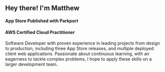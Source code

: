 <h2> Hey there! I'm <strong>Matthew</strong></h2>

<h4><strong>App Store Published with Parkport</strong></h4>

<h4><strong>AWS Certified Cloud Practitioner</strong></h4>

<p>Software Developer with proven experience in leading projects from design to production, including three App Store releases, and multiple deployed client web applications.  Passionate about continuous learning, with an eagerness to tackle complex problems, I hope to apply these skills on a larger development team.</p>
